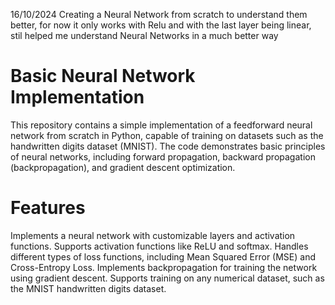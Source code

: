16/10/2024
Creating a Neural Network from scratch to understand them better, for now it only works with Relu and with the last layer being linear, stil helped me understand Neural Networks in a much better way

# Basic Neural Network Implementation
This repository contains a simple implementation of a feedforward neural network from scratch in Python, capable of training on datasets such as the handwritten digits dataset (MNIST). The code demonstrates basic principles of neural networks, including forward propagation, backward propagation (backpropagation), and gradient descent optimization.

# Features
Implements a neural network with customizable layers and activation functions.
Supports activation functions like ReLU and softmax.
Handles different types of loss functions, including Mean Squared Error (MSE) and Cross-Entropy Loss.
Implements backpropagation for training the network using gradient descent.
Supports training on any numerical dataset, such as the MNIST handwritten digits dataset.


